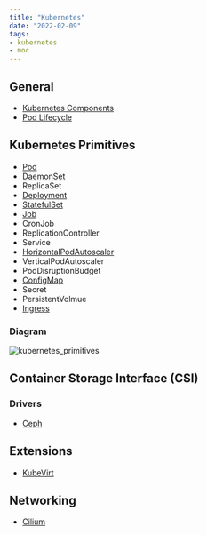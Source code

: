 ```yaml
---
title: "Kubernetes"
date: "2022-02-09"
tags:
- kubernetes
- moc
---
```


## General

- [Kubernetes Components](notes/Kubernetes%20Components.md)
- [Pod Lifecycle](notes/Pod%20Lifecycle.md)

## Kubernetes Primitives

- [Pod](notes/Pod.md)
- [DaemonSet](notes/DaemonSet.md)
- ReplicaSet
- [Deployment](notes/Deployment.md)
- [StatefulSet](notes/StatefulSet.md)
- [Job](notes/Job.md)
- CronJob
- ReplicationController
- Service
- [HorizontalPodAutoscaler](notes/HorizontalPodAutoscaler.md)
- VerticalPodAutoscaler
- PodDisruptionBudget
- [ConfigMap](notes/ConfigMap.md)
- Secret
- PersistentVolmue
- [Ingress](notes/Ingress.md)

### Diagram

![kubernetes_primitives](files/kubernetes_primitives.svg)

## Container Storage Interface (CSI)

### Drivers

- [Ceph](notes/Ceph.md)

## Extensions

- [KubeVirt](notes/KubeVirt.md)

## Networking

- [Cilium](notes/Cilium.md)
